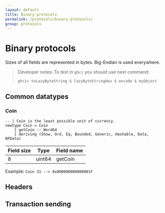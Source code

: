 ```yaml
---
layout: default
title: Binary protocols
permalink: /protocols/binary-protocols/
group: protocols
---
```


# Binary protocols

Sizes of all fields are represented in bytes.
Big-Endian is used everywhere.

> Developer notes:
> To test in `ghci` you should use next command:
> ```
> ghci> toLazyByteString $ lazyByteStringHex $ encode $ myObject
> ```

## Common datatypes

### Coin

```
-- | Coin is the least possible unit of currency.
newtype Coin = Coin
    { getCoin :: Word64
    } deriving (Show, Ord, Eq, Bounded, Generic, Hashable, Data, NFData)
```

| Field size | Type   | Field name |
| ---------- |--------| ---------- |
| 8          | uint64 | getCoin    |

Example: `Coin 31 --> 0x000000000000001F`

## Headers

## Transaction sending